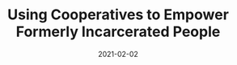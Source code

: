 ---
title: Using Cooperatives to Empower Formerly Incarcerated People
image: https://nonprofitquarterly.org/wp-content/uploads/2021/02/coop-la-story.jpg
subtitle:
link: https://nonprofitquarterly.org/using-cooperatives-to-empower-formerly-incarcerated-people-an-l-a-story/
date: 2021-02-02
---